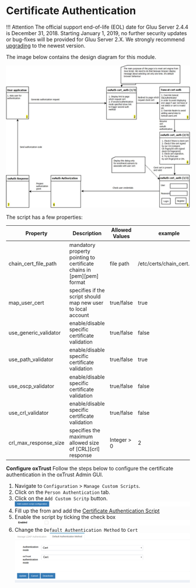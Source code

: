 # Certificate Authentication

!!! Attention
    The official support end-of-life (EOL) date for Gluu Server 2.4.4 is December 31, 2018. Starting January 1, 2019, no further security updates or bug-fixes will be provided for Gluu Server 2.X. We strongly recommend [upgrading](https://gluu.org/docs/ce/upgrade/) to the newest version.

The image below contains the design diagram for this module.

![cert-design](../img/admin-guide/multi-factor/cert-design.jpg)

The script has a few properties:

|       Property        |Description|   Allowed Values                  |example|
|-------|--------------|------------|-----------------|
|chain_cert_file_path   |mandatory property pointing to certificate chains in [pem][pem] format |file path| /etc/certs/chain_cert.pem   |
|map_user_cert          |specifies if the script should map new user to local account           |true/false| true|
|use_generic_validator  |enable/disable specific certificate validation                         |true/false| false|
|use_path_validator     |enable/disable specific certificate validation                         |true/false| true|
|use_oscp_validator|enable/disable specific certificate validation                              |true/false| false|
|use_crl_validator|enable/disable specific certificate validation                               |true/false| false|
|crl_max_response_size  |specifies the maximum allowed size of [CRL][crl] response              | Integer > 0| 2|

**Configure oxTrust**
Follow the steps below to configure the certificate authentication in the oxTrust Admin GUI.

1. Navigate to `Configuration` > `Manage Custom Scripts`.
2. Click on the `Person Authentication` tab.
3. Click on the `Add Custom Scritp` button.
![add-script-button](../img/admin-guide/multi-factor/add-script-button.png)
4. Fill up the from and add the [Certificate Authentication Script](./UserCertExternalAuthenticator.py)
5. Enable the script by ticking the check box
![enable](../img/admin-guide/enable.png)
6. Change the `Default Authentication Method` to `Cert`
![cert](../img/admin-guide/multi-factor/cert.png)
